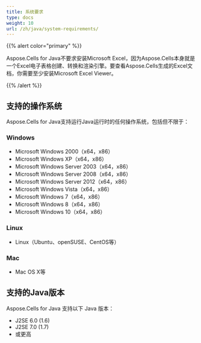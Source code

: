 ```yaml
---
title: 系统要求
type: docs
weight: 10
url: /zh/java/system-requirements/
---
```


{{% alert color="primary" %}} 

Aspose.Cells for Java不要求安装Microsoft Excel，因为Aspose.Cells本身就是一个Excel电子表格创建、转换和渲染引擎。要查看Aspose.Cells生成的Excel文档，你需要至少安装Microsoft Excel Viewer。

{{% /alert %}} 
## **支持的操作系统**
Aspose.Cells for Java支持运行Java运行时的任何操作系统，包括但不限于：
### **Windows**
- Microsoft Windows 2000（x64，x86）
- Microsoft Windows XP（x64，x86）
- Microsoft Windows Server 2003（x64，x86）
- Microsoft Windows Server 2008（x64，x86）
- Microsoft Windows Server 2012（x64，x86）
- Microsoft Windows Vista（x64，x86）
- Microsoft Windows 7（x64，x86）
- Microsoft Windows 8（x64，x86）
- Microsoft Windows 10（x64，x86）
### **Linux**
- Linux（Ubuntu、openSUSE、CentOS等）
### **Mac**
- Mac OS X等
## **支持的Java版本**
Aspose.Cells for Java 支持以下 Java 版本：

- J2SE 6.0 (1.6)
- J2SE 7.0 (1.7)
- 或更高



